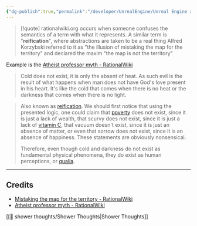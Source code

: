 ```yaml
---
{"dg-publish":true,"permalink":"/developer/UnrealEngine/Unreal Engine and Full Stack Web app/","tags":["fallacy"],"created":"2024-02-29T22:19:56.267-06:00","updated":"2024-03-01T00:18:23.000-06:00"}
---
```



> [!quote] rationalwiki.org
> occurs when someone confuses the semantics of a term with what it represents. A similar term is "**reification**", where abstractions are taken to be a real thing Alfred Korzybski referred to it as "the illusion of mistaking the map for the territory" and declared the maxim "the map is not the territory"

Example is the [Atheist professor myth - RationalWiki](https://rationalwiki.org/wiki/Atheist_professor_myth)

> Cold does not exist, it is only the absent of heat. As such evil is the result of what happens when man does not have God's love present in his heart. It's like the cold that comes when there is no heat or the darkness that comes when there is no light.

> Also known as [reification](https://rationalwiki.org/wiki/Reification "Reification"). We should first notice that using the presented logic, one could claim that [poverty](https://rationalwiki.org/wiki/Poverty "Poverty") does not exist, since it is just a lack of wealth, that scurvy does not exist, since it is just a lack of [vitamin C](https://rationalwiki.org/wiki/Vitamin_C "Vitamin C"), that vacuum doesn't exist, since it is just an absence of matter, or even that sorrow does not exist, since it is an absence of happiness. These statements are obviously nonsensical. 
> 
> Therefore, even though cold and darkness do not exist as fundamental physical phenomena, they do exist as human perceptions, or [qualia](https://rationalwiki.org/wiki/Qualia "Qualia").


---
## Credits
- [Mistaking the map for the territory - RationalWiki](https://rationalwiki.org/wiki/Mistaking_the_map_for_the_territory)
- [Atheist professor myth - RationalWiki](https://rationalwiki.org/wiki/Atheist_professor_myth)

[[🚿 shower thoughts/Shower Thoughts\|Shower Thoughts]]